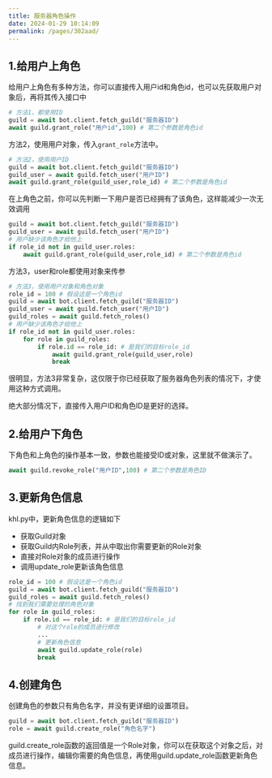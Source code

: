 ```yaml
---
title: 服务器角色操作
date: 2024-01-29 10:14:09
permalink: /pages/302aad/
---
```


## 1.给用户上角色

给用户上角色有多种方法，你可以直接传入用户id和角色id，也可以先获取用户对象后，再将其传入接口中

```python
# 方法1，都使用ID
guild = await bot.client.fetch_guild("服务器ID")
await guild.grant_role("用户id",100) # 第二个参数是角色id
```

方法2，使用用户对象，传入`grant_role`方法中。

~~~python
# 方法2，使用用户ID
guild = await bot.client.fetch_guild("服务器ID")
guild_user = await guild.fetch_user("用户ID")
await guild.grant_role(guild_user,role_id) # 第二个参数是角色id
~~~

在上角色之前，你可以先判断一下用户是否已经拥有了该角色，这样能减少一次无效调用

~~~python
guild = await bot.client.fetch_guild("服务器ID")
guild_user = await guild.fetch_user("用户ID")
# 用户缺少该角色才给他上
if role_id not in guild_user.roles:
	await guild.grant_role(guild_user,role_id) # 第二个参数是角色id
~~~

方法3，user和role都使用对象来传参

~~~python
# 方法3，使用用户对象和角色对象
role_id = 100 # 假设这是一个角色id
guild = await bot.client.fetch_guild("服务器ID")
guild_user = await guild.fetch_user("用户ID")
guild_roles = await guild.fetch_roles()
# 用户缺少该角色才给他上
if role_id not in guild_user.roles:
    for role in guild_roles:
        if role.id == role_id: # 是我们的目标role_id
            await guild.grant_role(guild_user,role)
            break
~~~

很明显，方法3非常复杂，这仅限于你已经获取了服务器角色列表的情况下，才使用这种方式调用。

绝大部分情况下，直接传入用户ID和角色ID是更好的选择。

## 2.给用户下角色

下角色和上角色的操作基本一致，参数也能接受ID或对象，这里就不做演示了。

~~~python
await guild.revoke_role("用户ID",100) # 第二个参数是角色ID
~~~

## 3.更新角色信息

khl.py中，更新角色信息的逻辑如下

* 获取Guild对象
* 获取Guild内Role列表，并从中取出你需要更新的Role对象
* 直接对Role对象的成员进行操作
* 调用update_role更新该角色信息

```python
role_id = 100 # 假设这是一个角色id
guild = await bot.client.fetch_guild("服务器ID")
guild_roles = await guild.fetch_roles()
# 找到我们需要处理的角色对象
for role in guild_roles:
    if role.id == role_id: # 是我们的目标role_id
        # 对这个role的成员进行修改
        ...
        # 更新角色信息
        await guild.update_role(role)
        break
```

## 4.创建角色

创建角色的参数只有角色名字，并没有更详细的设置项目。

```python
guild = await bot.client.fetch_guild("服务器ID")
role = await guild.create_role("角色名字")
```

guild.create_role函数的返回值是一个Role对象，你可以在获取这个对象之后，对成员进行操作，编辑你需要的角色信息，再使用guild.update_role函数更新角色信息。

